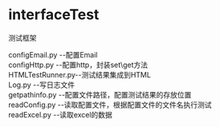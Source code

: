 # interfaceTest
测试框架

configEmail.py   --配置Email  
configHttp.py    --配置http，封装set\get方法  
HTMLTestRunner.py--测试结果集成到HTML  
Log.py           --写日志文件  
getpathinfo.py   --配置文件路径，配置测试结果的存放位置  
readConfig.py    --读取配置文件，根据配置文件的文件名执行测试  
readExcel.py     --读取excel的数据  

